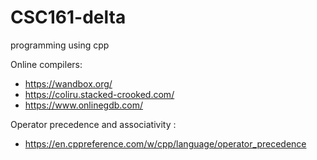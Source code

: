 # CSC161-delta
programming using cpp 

Online compilers: 
  * https://wandbox.org/
  * https://coliru.stacked-crooked.com/
  * https://www.onlinegdb.com/


 Operator precedence and associativity :
  * https://en.cppreference.com/w/cpp/language/operator_precedence
